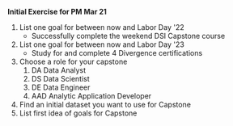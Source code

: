 **Initial Exercise for PM Mar 21**
1. List one goal for between now and Labor Day '22
    - Successfully complete the weekend DSI Capstone course
1. List one goal for between now and Labor Day '23
    - Study for and complete 4 Divergence certifications
1. Choose a role for your capstone
   1. DA Data Analyst
   1. DS Data Scientist
   1. DE Data Engineer
   1. AAD Analytic Application Developer
1. Find an initial dataset you want to use for Capstone
1. List first idea of goals for Capstone